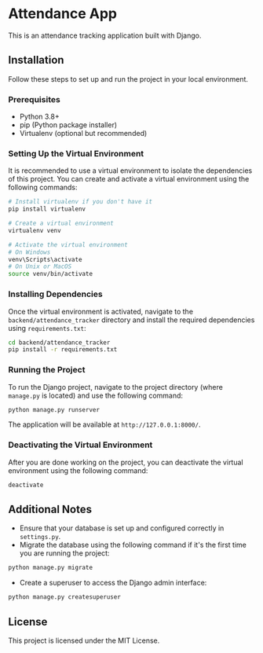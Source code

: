 # Attendance App

This is an attendance tracking application built with Django.

## Installation

Follow these steps to set up and run the project in your local environment.

### Prerequisites

- Python 3.8+
- pip (Python package installer)
- Virtualenv (optional but recommended)

### Setting Up the Virtual Environment

It is recommended to use a virtual environment to isolate the dependencies of this project. You can create and activate a virtual environment using the following commands:

```bash
# Install virtualenv if you don't have it
pip install virtualenv

# Create a virtual environment
virtualenv venv

# Activate the virtual environment
# On Windows
venv\Scripts\activate
# On Unix or MacOS
source venv/bin/activate
```

### Installing Dependencies

Once the virtual environment is activated, navigate to the `backend/attendance_tracker` directory and install the required dependencies using `requirements.txt`:

```bash
cd backend/attendance_tracker
pip install -r requirements.txt
```

### Running the Project

To run the Django project, navigate to the project directory (where `manage.py` is located) and use the following command:

```bash
python manage.py runserver
```

The application will be available at `http://127.0.0.1:8000/`.

### Deactivating the Virtual Environment

After you are done working on the project, you can deactivate the virtual environment using the following command:

```bash
deactivate
```

## Additional Notes

- Ensure that your database is set up and configured correctly in `settings.py`.
- Migrate the database using the following command if it's the first time you are running the project:

```bash
python manage.py migrate
```

- Create a superuser to access the Django admin interface:

```bash
python manage.py createsuperuser
```

## License

This project is licensed under the MIT License.

